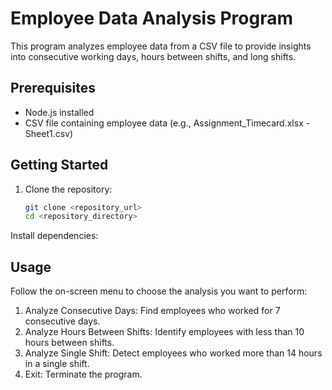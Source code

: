 
# Employee Data Analysis Program

This program analyzes employee data from a CSV file to provide insights into consecutive working days, hours between shifts, and long shifts.

## Prerequisites

- Node.js installed
- CSV file containing employee data (e.g., Assignment_Timecard.xlsx - Sheet1.csv)

## Getting Started

1. Clone the repository:

   ```bash
   git clone <repository_url>
   cd <repository_directory>
Install dependencies:


## Usage
Follow the on-screen menu to choose the analysis you want to perform:

1. Analyze Consecutive Days: Find employees who worked for 7 consecutive days.
2. Analyze Hours Between Shifts: Identify employees with less than 10 hours between shifts.
3. Analyze Single Shift: Detect employees who worked more than 14 hours in a single shift.
4. Exit: Terminate the program.
